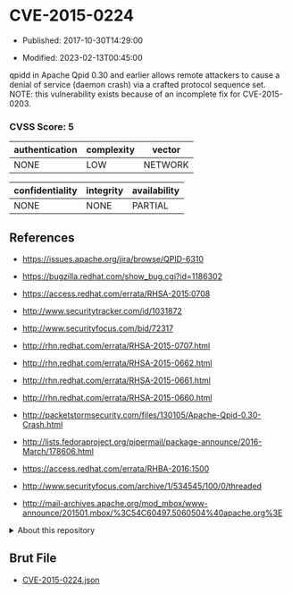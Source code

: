 # CVE-2015-0224

- Published: 2017-10-30T14:29:00

- Modified: 2023-02-13T00:45:00

qpidd in Apache Qpid 0.30 and earlier allows remote attackers to cause a denial of service (daemon crash) via a crafted protocol sequence set. NOTE: this vulnerability exists because of an incomplete fix for CVE-2015-0203.

### CVSS Score: **5**

| authentication | complexity | vector |
| --- | --- | --- |
| NONE | LOW | NETWORK |

| confidentiality | integrity | availability |
| --- | --- | --- |
| NONE | NONE | PARTIAL |

## References

* https://issues.apache.org/jira/browse/QPID-6310

* https://bugzilla.redhat.com/show_bug.cgi?id=1186302

* https://access.redhat.com/errata/RHSA-2015:0708

* http://www.securitytracker.com/id/1031872

* http://www.securityfocus.com/bid/72317

* http://rhn.redhat.com/errata/RHSA-2015-0707.html

* http://rhn.redhat.com/errata/RHSA-2015-0662.html

* http://rhn.redhat.com/errata/RHSA-2015-0661.html

* http://rhn.redhat.com/errata/RHSA-2015-0660.html

* http://packetstormsecurity.com/files/130105/Apache-Qpid-0.30-Crash.html

* http://lists.fedoraproject.org/pipermail/package-announce/2016-March/178606.html

* https://access.redhat.com/errata/RHBA-2016:1500

* http://www.securityfocus.com/archive/1/534545/100/0/threaded

* http://mail-archives.apache.org/mod_mbox/www-announce/201501.mbox/%3C54C60497.5060504%40apache.org%3E

<details>
<summary>About this repository</summary> 

  This repository is part of the project [Live Hack CVE](https://github.com/Live-Hack-CVE). Main website can be found [www.live-hack.org](https://www.live-hack.org) 
  
  Made by [Sn0wAlice](https://github.com/Sn0wAlice) for the people that care about security and need to have a feed of the latest CVEs. Hope you enjoy it, don't forget to star the repo and follow me on [Twitter](https://twitter.com/Sn0wAlice) and [Github](https://github.com/Sn0wAlice). And that is my [personnal website](https://www.alice-snow.me/)

  - [Home Page](https://github.com/Live-Hack-CVE)
  - [Framework](https://github.com/Live-Hack-CVE/cve-framework)
  - [CVE database](https://github.com/Live-Hack-CVE/full_database)
  - [Changelog](https://github.com/Live-Hack-CVE/Changelog)
</details>

## Brut File

* [CVE-2015-0224.json](https://raw.githubusercontent.com/Live-Hack-CVE/full_database/main/cves/2015/CVE-2015-0224.json)

